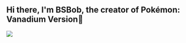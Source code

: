 ## Hi there, I'm BSBob, the creator of Pokémon: Vanadium Version👋

<img style="" src="https://i.imgur.com/leAgFBE.png">
